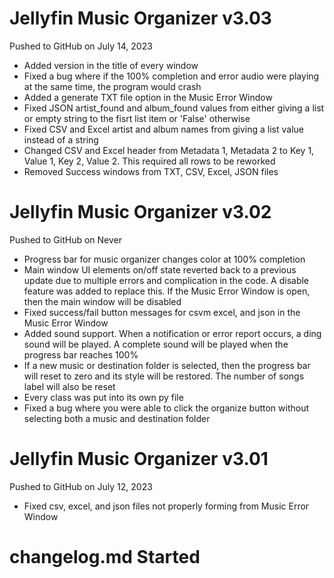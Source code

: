 # Jellyfin Music Organizer v3.03

Pushed to GitHub on July 14, 2023

* Added version in the title of every window
* Fixed a bug where if the 100% completion and error audio were playing at the same time, the program would crash
* Added a generate TXT file option in the Music Error Window
* Fixed JSON artist_found and album_found values from either giving a list or empty string to the fisrt list item or 'False' otherwise
* Fixed CSV and Excel artist and album names from giving a list value instead of a string
* Changed CSV and Excel header from Metadata 1, Metadata 2 to Key 1, Value 1, Key 2, Value 2. This required all rows to be reworked
* Removed Success windows from TXT, CSV, Excel, JSON files

# Jellyfin Music Organizer v3.02

Pushed to GitHub on Never

* Progress bar for music organizer changes color at 100% completion
* Main window UI elements on/off state reverted back to a previous update due to multiple errors and complication in the code. A disable feature was added to replace this. If the Music Error Window is open, then the main window will be disabled
* Fixed success/fail button messages for csvm excel, and json in the Music Error Window
* Added sound support. When a notification or error report occurs, a ding sound will be played. A complete sound will be played when the progress bar reaches 100%
* If a new music or destination folder is selected, then the progress bar will reset to zero and its style will be restored. The number of songs label will also be reset
* Every class was put into its own py file
* Fixed a bug where you were able to click the organize button without selecting both a music and destination folder

# Jellyfin Music Organizer v3.01

Pushed to GitHub on July 12, 2023

* Fixed csv, excel, and json files not properly forming from Music Error Window

# changelog.md Started
